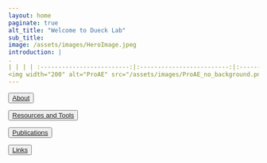 ```yaml
---
layout: home
paginate: true
alt_title: "Welcome to Dueck Lab"
sub_title: 
image: /assets/images/HeroImage.jpeg
introduction: |
.
| | | | :-------------------------:|:-------------------------:|:-------------------------:|
<img width="200" alt="ProAE" src="/assets/images/ProAE_no_background.png"> 
---
```


<button onlick="About"><a href="https://duecklab.github.io/about"> About</a></button>

<button onlick="Resources and Tooks"><a href="https://duecklab.github.io/tools"> Resources and Tools</a></button>

<button onlick="Publications"><a href="https://duecklab.github.io/publications"> Publications</a></button>

<button onlick="Links"><a href="https://duecklab.github.io/links"> Links</a></button>

